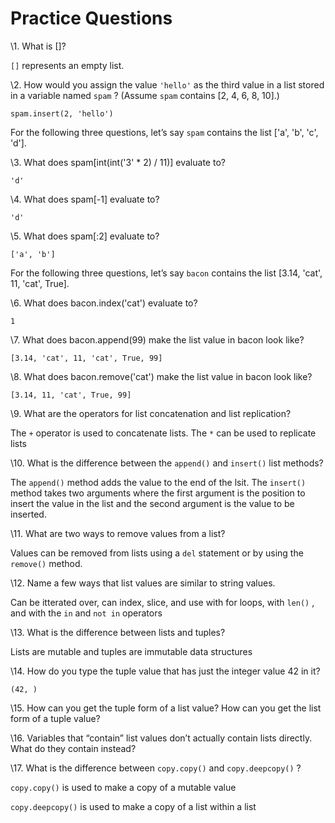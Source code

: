 # Practice Questions

\1. What is []?

 `[]` represents an empty list.

\2. How would you assign the value `'hello'` as the third value in a list stored in a variable named `spam` ? (Assume `spam` contains [2, 4, 6, 8, 10].)

 `spam.insert(2, 'hello')`

For the following three questions, let’s say `spam` contains the list ['a', 'b', 'c', 'd'].

\3. What does spam[int(int('3' * 2) / 11)] evaluate to?

 `'d'`

\4. What does spam[-1] evaluate to?

 `'d'`

\5. What does spam[:2] evaluate to?

 `['a', 'b']`

For the following three questions, let’s say `bacon` contains the list  [3.14, 'cat', 11, 'cat', True].

\6. What does bacon.index('cat') evaluate to?

 `1`

\7. What does bacon.append(99) make the list value in bacon look like?

 `[3.14, 'cat', 11, 'cat', True, 99]`

\8. What does bacon.remove('cat') make the list value in bacon look like?

 `[3.14, 11, 'cat', True, 99]`

\9. What are the operators for list concatenation and list replication?

The `+` operator is used to concatenate lists.  The `*` can be used to replicate lists

\10. What is the difference between the `append()` and `insert()` list methods?

The `append()` method adds the value to the end of the lsit.  The `insert()` method takes two arguments where the first argument is the position to insert the value in the list and the second argument is the value to be inserted.

\11. What are two ways to remove values from a list?

Values can be removed from lists using a `del` statement or by using the `remove()` method.

\12. Name a few ways that list values are similar to string values.

Can be itterated over, can index, slice, and use with for loops, with `len()` , and with the `in` and `not in` operators

\13. What is the difference between lists and tuples?

Lists are mutable and tuples are immutable data structures

\14. How do you type the tuple value that has just the integer value 42 in it?

`(42, )`

\15. How can you get the tuple form of a list value? How can you get the list form of a tuple value?

\16. Variables that “contain” list values don’t actually contain lists directly. What do they contain instead?

\17. What is the difference between `copy.copy()` and `copy.deepcopy()` ?

 `copy.copy()` is used to make a copy of a mutable value

 `copy.deepcopy()` is used to make a copy of a list within a list
